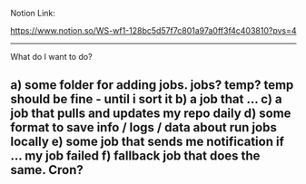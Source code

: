Notion Link:

https://www.notion.so/WS-wf1-128bc5d57f7c801a97a0ff3f4c403810?pvs=4

-----

What do I want to do?

a) some folder for adding jobs. jobs? temp? temp should be fine - until i sort it
b) a job that ... 
c) a job that pulls and updates my repo daily
d) some format to save info / logs / data about run jobs
    locally
e) some job that sends me notification if ... my job failed
f) fallback job that does the same. Cron? 
----
